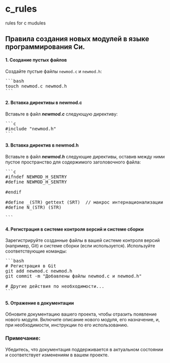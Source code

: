 # c_rules
rules for c mudules

## Правила создания новых модулей в языке программирования Си.

#### 1. Создание пустых файлов

Создайте пустые файлы `newmod.c` и `newmod.h`:
<pre>
```bash
touch newmod.c newmod.h
```
</pre>

####  2. Вставка директивы в newmod.c
Вставьте в файл ***newmod.c*** следующую директиву:

<pre>
```c
#include "newmod.h"
```
</pre>
####  3. Вставка директив в newmod.h
Вставьте в файл ***newmod.h*** следующие директивы, оставив между ними пустое пространство для содержимого заголовочного файла:
<pre>
```c
#ifndef NEWMOD_H_SENTRY
#define NEWMOD_H_SENTRY

#endif

#define _(STR) gettext (SRT)  // макрос интернационализации
#define N_(STR) (STR)

```
</pre>
#### 4. Регистрация в системе контроля версий и системе сборки
Зарегистрируйте созданные файлы в вашей системе контроля версий (например, Git) и системе сборки (если используется). Используйте соответствующие команды:

<pre>
```bash
# Регистрация в Git
git add newmod.c newmod.h
git commit -m "Добавлены файлы newmod.c и newmod.h"

# Другие действия по необходимости...
```
</pre>
#### 5. Отражение в документации
Обновите документацию вашего проекта, чтобы отразить появление нового модуля. Включите описание нового модуля, его назначение, и, при необходимости, инструкции по его использованию.

### Примечание:
Убедитесь, что документация поддерживается в актуальном состоянии и соответствует изменениям в вашем проекте.


